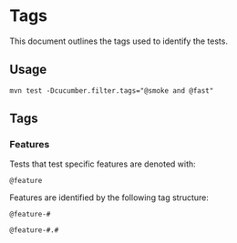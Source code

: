 # Tags

This document outlines the tags used to identify the tests.

## Usage

`mvn test -Dcucumber.filter.tags="@smoke and @fast"`

## Tags

### Features

Tests that test specific features are denoted with: 

`@feature`

Features are identified by the following tag structure:

`@feature-#`

`@feature-#.#`
